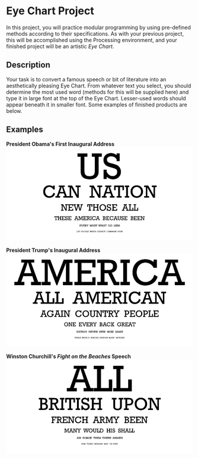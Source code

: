 # Eye Chart Project

In this project, you will practice modular programming by using pre-defined
methods according to their specifications. As with your previous project, this
will be accomplished using the Processing environment, and your finished
project will be an artistic _Eye Chart_.

## Description

Your task is to convert a famous speech or bit of literature into an
aesthetically pleasing Eye Chart. From whatever text you select, you should
determine the most used word (methods for this will be supplied here) and type
it in large font at the top of the Eye Chart. Lesser-used words should appear
beneath it in smaller font. Some examples of finished products are below.

## Examples

**President Obama's First Inaugural Address**
![Obama's Inaugrual Address](obama.png)

**President Trump's Inaugural Address**
![Trump's Inaugural Address](trump.png)

**Winston Churchill's _Fight on the Beaches_ Speech**
![We Shall Fight on the Beaches](beaches.png)